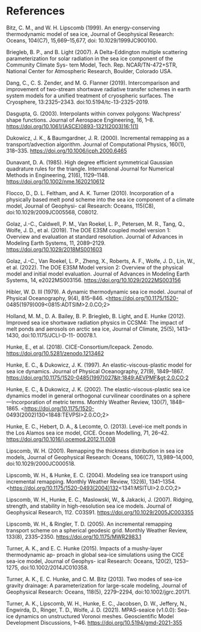 References
==========

Bitz, C. M., and W. H. Lipscomb (1999). An energy-conserving thermodynamic model of sea ice, Journal of Geophysical Research: Oceans, 104(C7), 15,669–15,677, doi: 10.1029/1999JC900100.

Briegleb, B. P., and B. Light (2007). A Delta-Eddington multiple scattering parameterization for solar radiation in the sea ice component of the Community Climate Sys- tem Model, Tech. Rep. NCAR/TN-472+STR, National Center for Atmospheric Research, Boulder, Colorado USA.

Dang, C., C. S. Zender, and M. G. Flanner (2019). Intercomparison and improvement of two-stream shortwave radiative transfer schemes in earth system models for a unified treatment of cryospheric surfaces. The Cryosphere, 13:2325–2343. doi:10.5194/tc-13-2325-2019.

Dasgupta, G. (2003). Interpolants within convex polygons: Wachpress' shape functions. Journal of Aerospace Engineering, 16, 1–8. <https://doi.org/10.1061/(ASCE)0893-1321(2003)16:1(1)>

Dukowicz, J. K., & Baumgardner, J. R. (2000). Incremental remapping as a transport/advection algorithm. Journal of Computational Physics, 160(1), 318–335. <https://doi.org/10.1006/jcph.2000.6465>

Dunavant, D. A. (1985). High degree efficient symmetrical Gaussian quadrature rules for the triangle. International Journal for Numerical Methods in Engineering, 21(6), 1129–1148. <https://doi.org/10.1002/nme.1620210612>

Flocco, D., D. L. Feltham, and A. K. Turner (2010). Incorporation of a physically based melt pond scheme into the sea ice component of a climate model, Journal of Geophysi- cal Research: Oceans, 115(C8), doi:10.1029/2009JC005568, C08012.

Golaz, J.-C., Caldwell, P. M., Van Roekel, L. P., Petersen, M. R., Tang, Q., Wolfe, J. D., et al. (2019). The DOE E3SM coupled model version 1: Overview and evaluation at standard resolution. Journal of Advances in Modeling Earth Systems, 11, 2089–2129. <https://doi.org/10.1029/2018MS001603>

Golaz, J.-C., Van Roekel, L. P., Zheng, X., Roberts, A. F., Wolfe, J. D., Lin, W., et al. (2022). The DOE E3SM Model version 2: Overview of the physical model and initial model evaluation. Journal of Advances in Modeling Earth Systems, 14, e2022MS003156. <https://doi.org/10.1029/2022MS003156>

Hibler, W. D. III (1979). A dynamic thermodynamic sea ice model. Journal of Physical Oceanography, 9(4), 815–846. <https://doi.org/10.1175/1520- 0485(1979)009&lt;0815:ADTSIM&gt;2.0.CO;2>

Holland, M. M., D. A. Bailey, B. P. Briegleb, B. Light, and E. Hunke (2012). Improved sea ice shortwave radiation physics in CCSM4: The impact of melt ponds and aerosols on arctic sea ice, Journal of Climate, 25(5), 1413–1430, doi:10.1175/JCLI-D-11- 00078.1.

<!-- Elizabeth Hunke, Richard Allard, David Bailey, Anthony Craig, Anders Damsgaard, Frederic Dupont, Alice DuVivier, Marika Holland, Nicole Jeffery, Jean-Francois Lemieux, Christopher Newman, Andrew Roberts, Adrian Turner, Matthew Turner, & Michael Winton.-->
Hunke, E., et al. (2018). CICE-Consortium/Icepack. Zenodo. <https://doi.org/10.5281/zenodo.1213462>

Hunke, E. C., & Dukowicz, J. K. (1997). An elastic-viscous-plastic model for sea ice dynamics. Journal of Physical Oceanography, 27(9), 1849–1867. <https://doi.org/10.1175/1520-0485(1997)027&lt;1849:AEVPMF&gt;2.0.CO;2>

Hunke, E. C., & Dukowicz, J. K. (2002). The elastic-viscous-plastic sea ice dynamics model in general orthogonal curvilinear coordinates on a sphere—Incorporation of metric terms. Monthly Weather Review, 130(7), 1848–1865. <https://doi.org/10.1175/1520- 0493(2002)130<1848:TEVPSI>2.0.CO;2>

Hunke, E. C., Hebert, D. A., & Lecomte, O. (2013). Level-ice melt ponds in the Los Alamos sea ice model, CICE. Ocean Modelling, 71, 26–42. <https://doi.org/10.1016/j.ocemod.2012.11.008>

Lipscomb, W. H. (2001). Remapping the thickness distribution in sea ice models, Journal of Geophysical Research: Oceans, 106(C7), 13,989–14,000, doi:10.1029/2000JC000518.

Lipscomb, W. H., & Hunke, E. C. (2004). Modeling sea ice transport using incremental remapping. Monthly Weather Review, 132(6), 1341–1354. <https://doi.org/10.1175/1520-0493(2004)132<1341:MSITUI>2.0.CO;2>

Lipscomb, W. H., Hunke, E. C., Maslowski, W., & Jakacki, J. (2007). Ridging, strength, and stability in high-resolution sea ice models. Journal of Geophysical Research, 112. C03S91. <https://doi.org/10.1029/2005JC003355>

Lipscomb, W. H., & Ringler, T. D. (2005). An incremental remapping transport scheme on a spherical geodesic grid. Monthly Weather Review, 133(8), 2335–2350. <https://doi.org/10.1175/MWR2983.1>

Turner, A. K., and E. C. Hunke (2015). Impacts of a mushy-layer thermodynamic ap- proach in global sea-ice simulations using the CICE sea-ice model, Journal of Geophys- ical Research: Oceans, 120(2), 1253–1275, doi:10.1002/2014JC010358.

Turner, A. K., E. C. Hunke, and C. M. Bitz (2013). Two modes of sea-ice gravity drainage: A parameterization for large-scale modeling, Journal of Geophysical Research: Oceans, 118(5), 2279–2294, doi:10.1002/jgrc.20171.

Turner, A. K., Lipscomb, W. H., Hunke, E. C., Jacobsen, D. W., Jeffery, N., Engwirda, D., Ringer, T. D., Wolfe, J. D. (2021). MPAS-seaice (v1.0.0): Sea-ice dynamics on unstructured Voronoi meshes. Geoscientific Model Development Discussions, 1–46. <https://doi.org/10.5194/gmd-2021-355>


